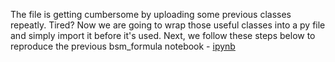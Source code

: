 The file is getting cumbersome by uploading some previous classes repeatly. 
Tired? Now we are going to wrap those useful classes into a py file and simply import it before it's used.
Next, we follow these steps below to reproduce 
the previous bsm_formula notebook - [ipynb](https://github.com/songqsh/18ma573pub/blob/master/src/bsm_formula_v01.ipynb)
